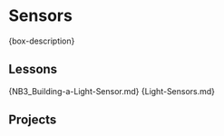 # Sensors
{box-description}

## Lessons
{NB3_Building-a-Light-Sensor.md}
{Light-Sensors.md}

## Projects
